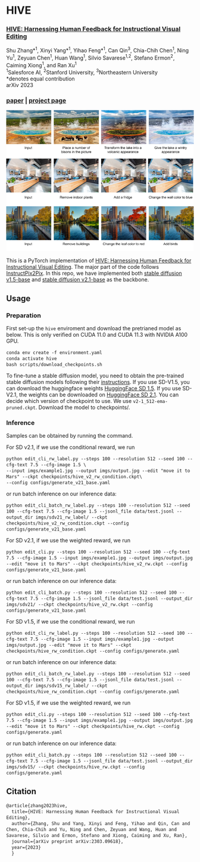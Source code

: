 # HIVE

### [HIVE: Harnessing Human Feedback for Instructional Visual Editing](https://arxiv.org/pdf/2303.09618.pdf)
Shu Zhang\*<sup>1</sup>, Xinyi Yang\*<sup>1</sup>, Yihao Feng\*<sup>1</sup>, Can Qin<sup>3</sup>, Chia-Chih Chen<sup>1</sup>, Ning Yu<sup>1</sup>, Zeyuan Chen<sup>1</sup>, Huan Wang<sup>1</sup>, Silvio Savarese<sup>1,2</sup>, Stefano Ermon<sup>2</sup>, Caiming Xiong<sup>1</sup>, and Ran Xu<sup>1</sup><br>
<sup>1</sup>Salesforce AI, <sup>2</sup>Stanford University, <sup>3</sup>Northeastern University<br>
 \*denotes equal contribution<br>
arXiv 2023

### [paper](https://arxiv.org/pdf/2303.09618.pdf) | [project page](https://shugerdou.github.io/hive/)

<img src='imgs/results.png' width=700></pre>

This is a PyTorch implementation of [HIVE: Harnessing Human Feedback for Instructional Visual Editing](https://arxiv.org/pdf/2303.09618.pdf). The major part of the code follows [InstructPix2Pix](https://github.com/timothybrooks/instruct-pix2pix). In this repo, we have implemented both [stable diffusion v1.5-base](https://huggingface.co/runwayml/stable-diffusion-v1-5) and [stable diffusion v2.1-base](https://huggingface.co/stabilityai/stable-diffusion-2-1-base) as the backbone.




## Usage

### Preparation
First set-up the ```hive``` enviroment and download the pretrianed model as below. This is only verified on CUDA 11.0 and CUDA 11.3 with NVIDIA A100 GPU.

```
conda env create -f environment.yaml
conda activate hive
bash scripts/download_checkpoints.sh
```

To fine-tune a stable diffusion model, you need to obtain the pre-trained stable diffusion models following their [instructions](https://github.com/runwayml/stable-diffusion). If you use SD-V1.5, you can download the huggingface weights [HuggingFace SD 1.5](https://huggingface.co/runwayml/stable-diffusion-v1-5/resolve/main/v1-5-pruned-emaonly.ckpt). If you use SD-V2.1, the weights can be downloaded on [HuggingFace SD 2.1](https://huggingface.co/stabilityai/stable-diffusion-2-1-base). You can decide which version of checkpoint to use. We use ```v2-1_512-ema-pruned.ckpt```. Download the model to checkpoints/.



### Inference
Samples can be obtained by running the command. 

For SD v2.1, if we use the conditional reward, we run

```
python edit_cli_rw_label.py --steps 100 --resolution 512 --seed 100 --cfg-text 7.5 --cfg-image 1.5 \
--input imgs/example1.jpg --output imgs/output.jpg --edit "move it to Mars" --ckpt checkpoints/hive_v2_rw_condition.ckpt\
--config configs/generate_v21_base.yaml
```


or run batch inference on our inference data:

```
python edit_cli_batch_rw_label.py --steps 100 --resolution 512 --seed 100 --cfg-text 7.5 --cfg-image 1.5 --jsonl_file data/test.jsonl --output_dir imgs/sdv21_rw_label/ --ckpt checkpoints/hive_v2_rw_condition.ckpt --config configs/generate_v21_base.yaml
```

For SD v2.1, if we use the weighted reward, we run


```
python edit_cli.py --steps 100 --resolution 512 --seed 100 --cfg-text 7.5 --cfg-image 1.5 --input imgs/example1.jpg --output imgs/output.jpg --edit "move it to Mars" --ckpt checkpoints/hive_v2_rw.ckpt --config configs/generate_v21_base.yaml
```

or run batch inference on our inference data:

```
python edit_cli_batch.py --steps 100 --resolution 512 --seed 100 --cfg-text 7.5 --cfg-image 1.5 --jsonl_file data/test.jsonl --output_dir imgs/sdv21/ --ckpt checkpoints/hive_v2_rw.ckpt --config configs/generate_v21_base.yaml
```

For SD v1.5, if we use the conditional reward, we run

```
python edit_cli_rw_label.py --steps 100 --resolution 512 --seed 100 --cfg-text 7.5 --cfg-image 1.5 --input imgs/example1.jpg --output imgs/output.jpg --edit "move it to Mars" --ckpt checkpoints/hive_rw_condition.ckpt --config configs/generate.yaml
```

or run batch inference on our inference data:

```
python edit_cli_batch_rw_label.py --steps 100 --resolution 512 --seed 100 --cfg-text 7.5 --cfg-image 1.5 --jsonl_file data/test.jsonl --output_dir imgs/sdv15_rw_label/ --ckpt checkpoints/hive_rw_condition.ckpt --config configs/generate.yaml
```

For SD v1.5, if we use the weighted reward, we run


```
python edit_cli.py --steps 100 --resolution 512 --seed 100 --cfg-text 7.5 --cfg-image 1.5 --input imgs/example1.jpg --output imgs/output.jpg --edit "move it to Mars" --ckpt checkpoints/hive_rw.ckpt --config configs/generate.yaml
```

or run batch inference on our inference data:

```
python edit_cli_batch.py --steps 100 --resolution 512 --seed 100 --cfg-text 7.5 --cfg-image 1.5 --jsonl_file data/test.jsonl --output_dir imgs/sdv15/ --ckpt checkpoints/hive_rw.ckpt --config configs/generate.yaml
```

## Citation
  ```
  @article{zhang2023hive,
  	title={HIVE: Harnessing Human Feedback for Instructional Visual Editing},
  	author={Zhang, Shu and Yang, Xinyi and Feng, Yihao and Qin, Can and Chen, Chia-Chih and Yu, Ning and Chen, Zeyuan and Wang, Huan and Savarese, Silvio and Ermon, Stefano and Xiong, Caiming and Xu, Ran},
  	journal={arXiv preprint arXiv:2303.09618},
  	year={2023}
	}
  ```


